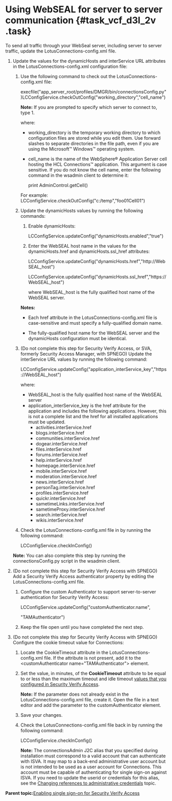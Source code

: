 # Using WebSEAL for server to server communication {#task_vcf_d3l_2v .task}

To send all traffic through your WebSeal server, including server to server traffic, update the LotusConnections-config.xml file.

1.  Update the values for the dynamicHosts and interService URL attributes in the LotusConnections-config.xml configuration file:

    1.  Use the following command to check out the LotusConnections-config.xml file:

        execfile\("app\_server\_root/profiles/DMGR/bin/connectionsConfig.py"\)LCConfigService.checkOutConfig\("working\_directory","cell\_name"\)

        **Note:** If you are prompted to specify which server to connect to, type 1.

        where:

        -   working\_directory is the temporary working directory to which configuration files are stored while you edit them. Use forward slashes to separate directories in the file path, even if you are using the Microsoft™ Windows™ operating system.
        -   cell\_name is the name of the WebSphere® Application Server cell hosting the HCL Connections™ application. This argument is case sensitive. If you do not know the cell name, enter the following command in the wsadmin client to determine it:

            print AdminControl.getCell\(\)

        For example: LCConfigService.checkOutConfig\("c:/temp","foo01Cell01"\)

    2.  Update the dynamicHosts values by running the following commands:

        1.  Enable dynamicHosts:

            LCConfigService.updateConfig\("dynamicHosts.enabled","true"\)

        2.  Enter the WebSEAL host name in the values for the dynamicHosts.href and dynamicHosts.ssl\_href attributes:

            LCConfigService.updateConfig\("dynamicHosts.href","http://WebSEAL\_host"\)

            LCConfigService.updateConfig\("dynamicHosts.ssl\_href","https://WebSEAL\_host"\)

            where WebSEAL\_host is the fully qualified host name of the WebSEAL server.

        **Notes:**

        -   Each href attribute in the LotusConnections-config.xml file is case-sensitive and must specify a fully-qualified domain name.

        -   The fully-qualified host name for the WebSEAL server and the dynamicHosts configuration must be identical.
    3.  \(Do not complete this step for Security Verify Access, or SVA, formerly Security Access Manager, with SPNEGO\) Update the interService URL values by running the following command:

        LCConfigService.updateConfig\("application\_interService\_key","https://WebSEAL\_host"\)

        where:

        -   WebSEAL\_host is the fully qualified host name of the WebSEAL server
        -   application\_interService\_key is the href attribute for the application and includes the following applications. However, this is not a complete list and the href for all installed applications must be updated.
            -   activities.interService.href
            -   blogs.interService.href
            -   communities.interService.href
            -   dogear.interService.href
            -   files.interService.href
            -   forums.interService.href
            -   help.interService.href
            -   homepage.interService.href
            -   mobile.interService.href
            -   moderation.interService.href
            -   news.interService.href
            -   personTag.interService.href
            -   profiles.interService.href
            -   quickr.interService.href
            -   sametimeLinks.interService.href
            -   sametimeProxy.interService.href
            -   search.interService.href
            -   wikis.interService.href
    4.  Check the LotusConnections-config.xml file in by running the following command:

        LCConfigService.checkInConfig\(\)

    **Note:** You can also complete this step by running the connectionsConfig.py script in the wsadmin client.

2.  \(Do not complete this step for Security Verify Access with SPNEGO\) Add a Security Verify Access authenticator property by editing the LotusConnections-config.xml file.

    1.  Configure the custom Authenticator to support server-to-server authentication for Security Verify Access:

        LCConfigService.updateConfig\("customAuthenticator.name",

        "TAMAuthenticator"\)

    2.  Keep the file open until you have completed the next step.

3.  \(Do not complete this step for Security Verify Access with SPNEGO\) Configure the cookie timeout value for Connections:

    1.  Locate the CookieTimeout attribute in the LotusConnections-config.xml file. If the attribute is not present, add it to the <customAuthenticator name="TAMAuthenticator"\> element.

    2.  Set the value, in minutes, of the **CookieTimeout** attribute to be equal to or less than the maximum timeout and idle timeout [values that you configured in Security Verify Access](t_secure_with_tam.md#TheValueOfTheCookieTimeoutAttribut).

        **Note:** If the parameter does not already exist in the LotusConnections-config.xml file, create it. Open the file in a text editor and add the parameter to the customAuthenticator element.

    3.  Save your changes.

    4.  Check the LotusConnections-config.xml file back in by running the following command:

        LCConfigService.checkInConfig\(\)

        **Note:** The connectionsAdmin J2C alias that you specified during installation must correspond to a valid account that can authenticate with ISVA. It may map to a back-end administrative user account but is not intended to be used as a user account for Connections. This account must be capable of authenticating for single sign-on against ISVA. If you need to update the userid or credentials for this alias, see the [Changing references to administrative credentials](../admin/t_admin_common_changing_admin_passwords.md) topic.


**Parent topic:**[Enabling single sign-on for Security Verify Access](../secure/t_secure_with_tam.md)

